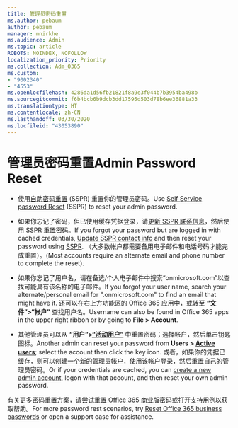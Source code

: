 ```yaml
---
title: 管理员密码重置
ms.author: pebaum
author: pebaum
manager: mnirkhe
ms.audience: Admin
ms.topic: article
ROBOTS: NOINDEX, NOFOLLOW
localization_priority: Priority
ms.collection: Adm_O365
ms.custom:
- "9002340"
- "4553"
ms.openlocfilehash: 4286da1d56fb21821f8a9e3f044b7b3954ba498b
ms.sourcegitcommit: f6b4bcb6b9dcb3dd17595d503d78b6ee36881a33
ms.translationtype: HT
ms.contentlocale: zh-CN
ms.lasthandoff: 03/30/2020
ms.locfileid: "43053890"
---
```

# <a name="admin-password-reset"></a><span data-ttu-id="55b95-102">管理员密码重置</span><span class="sxs-lookup"><span data-stu-id="55b95-102">Admin Password Reset</span></span>

- <span data-ttu-id="55b95-103">使用[自助密码重置](https://passwordreset.microsoftonline.com/) (SSPR) 重置你的管理员密码。</span><span class="sxs-lookup"><span data-stu-id="55b95-103">Use [Self Service password Reset](https://passwordreset.microsoftonline.com/) (SSPR) to reset your admin password.</span></span>

- <span data-ttu-id="55b95-104">如果你忘记了密码，但已使用缓存凭据登录，请[更新 SSPR 联系信息](https://go.microsoft.com/fwlink/?linkid=849451)，然后使用 [SSPR](https://passwordreset.microsoftonline.com/) 重置密码。</span><span class="sxs-lookup"><span data-stu-id="55b95-104">If you forgot your password but are logged in with cached credentials, [Update SSPR contact info](https://go.microsoft.com/fwlink/?linkid=849451) and then reset your password using [SSPR](https://passwordreset.microsoftonline.com/).</span></span>  <span data-ttu-id="55b95-105">（大多数帐户都需要备用电子邮件和电话号码才能完成重置）。</span><span class="sxs-lookup"><span data-stu-id="55b95-105">(Most accounts require an alternate email and phone number to complete the reset).</span></span>

- <span data-ttu-id="55b95-106">如果你忘记了用户名，请在备选/个人电子邮件中搜索“onmicrosoft.com”以查找可能具有该名称的电子邮件。</span><span class="sxs-lookup"><span data-stu-id="55b95-106">If you forgot your user name, search your alternate/personal email for ".onmicrosoft.com" to find an email that might have it.</span></span>  <span data-ttu-id="55b95-107">还可以在右上方功能区的 Office 365 应用中，或转至 **“文件”>“帐户”** 查找用户名。</span><span class="sxs-lookup"><span data-stu-id="55b95-107">Username can also be found in Office 365 apps in the upper right ribbon or by going to **File > Account**.</span></span>

- <span data-ttu-id="55b95-108">其他管理员可以从 **“用户”>[“活动用户”](https://portal.office.com/adminportal/home#/users)** 中重置密码；选择帐户，然后单击钥匙图标。</span><span class="sxs-lookup"><span data-stu-id="55b95-108">Another admin can reset your password from **Users > [Active users](https://portal.office.com/adminportal/home#/users)**; select the account then click the key icon.</span></span>  <span data-ttu-id="55b95-109">或者，如果你的凭据已缓存，则可以[创建一个新的管理员帐户](https://portal.office.com/adminportal/home#/users)，使用该帐户登录，然后重置自己的管理员密码。</span><span class="sxs-lookup"><span data-stu-id="55b95-109">Or if your credentials are cached, you can [create a new admin account](https://portal.office.com/adminportal/home#/users), logon with that account, and then reset your own admin password.</span></span>

<span data-ttu-id="55b95-110">有关更多密码重置方案，请尝试[重置 Office 365 商业版密码](https://docs.microsoft.com/microsoft-365/admin/add-users/reset-passwords)或打开支持用例以获取帮助。</span><span class="sxs-lookup"><span data-stu-id="55b95-110">For more password rest scenarios, try [Reset Office 365 business passwords](https://docs.microsoft.com/microsoft-365/admin/add-users/reset-passwords) or open a support case for assistance.</span></span>
